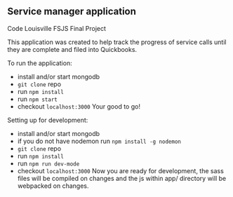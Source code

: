 Service manager application
---------------------------
Code Louisville FSJS Final Project

This application was created to help track the progress of service calls until they are complete and filed into Quickbooks.

To run the application:
  + install and/or start mongodb
  + `git clone` repo
  + run `npm install`
  + run `npm start`
  + checkout `localhost:3000`
Your good to go!

Setting up for development:
  + install and/or start mongodb
  + if you do not have nodemon run `npm install -g nodemon`
  + `git clone` repo
  + run `npm install`
  + run `npm run dev-mode`
  + checkout `localhost:3000`
Now you are ready for development, the sass files will be compiled on changes and the js within app/ directory will be webpacked on changes.
